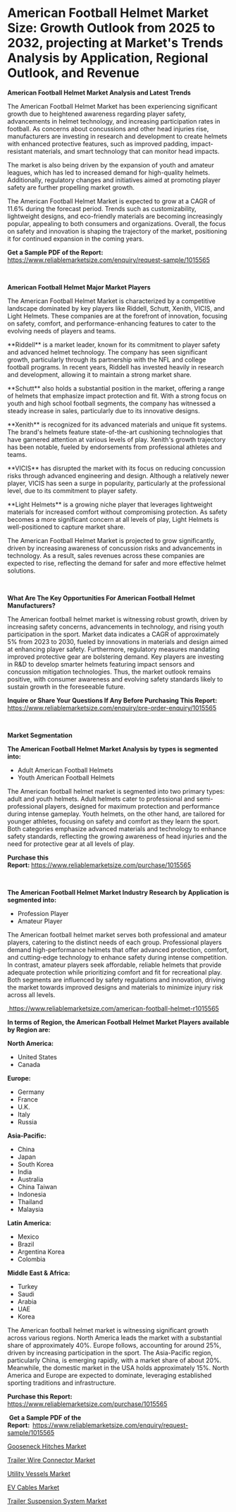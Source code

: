 <p><h1>American Football Helmet Market Size: Growth Outlook from 2025 to 2032, projecting at Market's Trends Analysis by Application, Regional Outlook, and Revenue</h1></p><p><strong>American Football Helmet Market Analysis and Latest Trends</strong></p>
<p><p>The American Football Helmet Market has been experiencing significant growth due to heightened awareness regarding player safety, advancements in helmet technology, and increasing participation rates in football. As concerns about concussions and other head injuries rise, manufacturers are investing in research and development to create helmets with enhanced protective features, such as improved padding, impact-resistant materials, and smart technology that can monitor head impacts. </p><p>The market is also being driven by the expansion of youth and amateur leagues, which has led to increased demand for high-quality helmets. Additionally, regulatory changes and initiatives aimed at promoting player safety are further propelling market growth. </p><p>The American Football Helmet Market is expected to grow at a CAGR of 11.6% during the forecast period. Trends such as customizability, lightweight designs, and eco-friendly materials are becoming increasingly popular, appealing to both consumers and organizations. Overall, the focus on safety and innovation is shaping the trajectory of the market, positioning it for continued expansion in the coming years.</p></p>
<p><strong>Get a Sample PDF of the Report:&nbsp;</strong> <a href="https://www.reliablemarketsize.com/enquiry/request-sample/1015565?utm_campaign=2218&utm_medium=2&utm_source=Github&utm_content=ia&utm_term=06022025&utm_id=american-football-helmet">https://www.reliablemarketsize.com/enquiry/request-sample/1015565</a></p>
<p>&nbsp;</p>
<p><strong>American Football Helmet Major Market Players</strong></p>
<p><p>The American Football Helmet Market is characterized by a competitive landscape dominated by key players like Riddell, Schutt, Xenith, VICIS, and Light Helmets. These companies are at the forefront of innovation, focusing on safety, comfort, and performance-enhancing features to cater to the evolving needs of players and teams.</p><p>**Riddell** is a market leader, known for its commitment to player safety and advanced helmet technology. The company has seen significant growth, particularly through its partnership with the NFL and college football programs. In recent years, Riddell has invested heavily in research and development, allowing it to maintain a strong market share.</p><p>**Schutt** also holds a substantial position in the market, offering a range of helmets that emphasize impact protection and fit. With a strong focus on youth and high school football segments, the company has witnessed a steady increase in sales, particularly due to its innovative designs.</p><p>**Xenith** is recognized for its advanced materials and unique fit systems. The brand's helmets feature state-of-the-art cushioning technologies that have garnered attention at various levels of play. Xenith's growth trajectory has been notable, fueled by endorsements from professional athletes and teams.</p><p>**VICIS** has disrupted the market with its focus on reducing concussion risks through advanced engineering and design. Although a relatively newer player, VICIS has seen a surge in popularity, particularly at the professional level, due to its commitment to player safety.</p><p>**Light Helmets** is a growing niche player that leverages lightweight materials for increased comfort without compromising protection. As safety becomes a more significant concern at all levels of play, Light Helmets is well-positioned to capture market share.</p><p>The American Football Helmet Market is projected to grow significantly, driven by increasing awareness of concussion risks and advancements in technology. As a result, sales revenues across these companies are expected to rise, reflecting the demand for safer and more effective helmet solutions.</p></p>
<p>&nbsp;</p>
<p><strong>What Are The Key Opportunities For American Football Helmet Manufacturers?</strong></p>
<p><p>The American football helmet market is witnessing robust growth, driven by increasing safety concerns, advancements in technology, and rising youth participation in the sport. Market data indicates a CAGR of approximately 5% from 2023 to 2030, fueled by innovations in materials and design aimed at enhancing player safety. Furthermore, regulatory measures mandating improved protective gear are bolstering demand. Key players are investing in R&D to develop smarter helmets featuring impact sensors and concussion mitigation technologies. Thus, the market outlook remains positive, with consumer awareness and evolving safety standards likely to sustain growth in the foreseeable future.</p></p>
<p><strong>Inquire or Share Your Questions If Any Before Purchasing This Report:</strong> <a href="https://www.reliablemarketsize.com/enquiry/pre-order-enquiry/1015565?utm_campaign=2218&utm_medium=2&utm_source=Github&utm_content=ia&utm_term=06022025&utm_id=american-football-helmet">https://www.reliablemarketsize.com/enquiry/pre-order-enquiry/1015565</a></p>
<p>&nbsp;</p>
<p><strong>Market Segmentation</strong></p>
<p><strong>The American Football Helmet Market Analysis by types is segmented into:</strong></p>
<p><ul><li>Adult American Football Helmets</li><li>Youth American Football Helmets</li></ul></p>
<p><p>The American football helmet market is segmented into two primary types: adult and youth helmets. Adult helmets cater to professional and semi-professional players, designed for maximum protection and performance during intense gameplay. Youth helmets, on the other hand, are tailored for younger athletes, focusing on safety and comfort as they learn the sport. Both categories emphasize advanced materials and technology to enhance safety standards, reflecting the growing awareness of head injuries and the need for protective gear at all levels of play.</p></p>
<p><strong>Purchase this Report:&nbsp;</strong><a href="https://www.reliablemarketsize.com/purchase/1015565?utm_campaign=2218&utm_medium=2&utm_source=Github&utm_content=ia&utm_term=06022025&utm_id=american-football-helmet">https://www.reliablemarketsize.com/purchase/1015565</a></p>
<p>&nbsp;</p>
<p><strong>The American Football Helmet Market Industry Research by Application is segmented into:</strong></p>
<p><ul><li>Profession Player</li><li>Amateur Player</li></ul></p>
<p><p>The American football helmet market serves both professional and amateur players, catering to the distinct needs of each group. Professional players demand high-performance helmets that offer advanced protection, comfort, and cutting-edge technology to enhance safety during intense competition. In contrast, amateur players seek affordable, reliable helmets that provide adequate protection while prioritizing comfort and fit for recreational play. Both segments are influenced by safety regulations and innovation, driving the market towards improved designs and materials to minimize injury risk across all levels.</p></p>
<p><a href="https://www.reliablemarketsize.com/american-football-helmet-r1015565?utm_campaign=2218&utm_medium=2&utm_source=Github&utm_content=ia&utm_term=06022025&utm_id=american-football-helmet">&nbsp;https://www.reliablemarketsize.com/american-football-helmet-r1015565</a></p>
<p><strong>In terms of Region, the American Football Helmet Market Players available by Region are:</strong></p>
<p>
    <p> <strong> North America: </strong>
        <ul>
            <li>United States</li>
            <li>Canada</li>
        </ul>
        </p> 
    <p> <strong> Europe: </strong>
        <ul>
            <li>Germany</li>
            <li>France</li>
            <li>U.K.</li>
            <li>Italy</li>
            <li>Russia</li>
        </ul>
        </p> 
    <p> <strong> Asia-Pacific: </strong>
        <ul>
            <li>China</li>
            <li>Japan</li>
            <li>South Korea</li>
            <li>India</li>
            <li>Australia</li>
            <li>China Taiwan</li>
            <li>Indonesia</li>
            <li>Thailand</li>
            <li>Malaysia</li>
        </ul>
        </p> 
    <p> <strong> Latin America: </strong>
        <ul>
            <li>Mexico</li>
            <li>Brazil</li>
            <li>Argentina Korea</li>
            <li>Colombia</li>
        </ul>
        </p> 
    <p> <strong> Middle East & Africa: </strong>
        <ul>
            <li>Turkey</li>
            <li>Saudi</li>
            <li>Arabia</li>
            <li>UAE</li>
            <li>Korea</li>
        </ul>
    </p>
    </p>
<p><p>The American football helmet market is witnessing significant growth across various regions. North America leads the market with a substantial share of approximately 40%. Europe follows, accounting for around 25%, driven by increasing participation in the sport. The Asia-Pacific region, particularly China, is emerging rapidly, with a market share of about 20%. Meanwhile, the domestic market in the USA holds approximately 15%. North America and Europe are expected to dominate, leveraging established sporting traditions and infrastructure.</p></p>
<p><strong>Purchase this Report: </strong><a href="https://www.reliablemarketsize.com/purchase/1015565?utm_campaign=2218&utm_medium=2&utm_source=Github&utm_content=ia&utm_term=06022025&utm_id=american-football-helmet">https://www.reliablemarketsize.com/purchase/1015565</a></p>
<p>&nbsp;<strong>Get a Sample PDF of the Report:&nbsp;&nbsp;</strong><a href="https://www.reliablemarketsize.com/enquiry/request-sample/1015565?utm_campaign=2218&utm_medium=2&utm_source=Github&utm_content=ia&utm_term=06022025&utm_id=american-football-helmet">https://www.reliablemarketsize.com/enquiry/request-sample/1015565</a></p>
<p><strong></strong></p>
<p><p><a href="https://www.linkedin.com/pulse/global-analysis-gooseneck-hitches-market-size-scope-2025-2032-po62e?utm_campaign=2218&utm_medium=2&utm_source=Github&utm_content=ia&utm_term=06022025&utm_id=american-football-helmet">Gooseneck Hitches Market</a></p><p><a href="https://www.linkedin.com/pulse/strategic-roadmap-global-trailer-wire-connector-market-insights-to2rc?utm_campaign=2218&utm_medium=2&utm_source=Github&utm_content=ia&utm_term=06022025&utm_id=american-football-helmet">Trailer Wire Connector Market</a></p><p><a href="https://www.linkedin.com/pulse/complete-analysis-utility-vessels-market-size-segments-jkrce?utm_campaign=2218&utm_medium=2&utm_source=Github&utm_content=ia&utm_term=06022025&utm_id=american-football-helmet">Utility Vessels Market</a></p><p><a href="https://www.linkedin.com/pulse/ev-cables-market-analysis-global-opportunities-players-yhjje?utm_campaign=2218&utm_medium=2&utm_source=Github&utm_content=ia&utm_term=06022025&utm_id=american-football-helmet">EV Cables Market</a></p><p><a href="https://www.linkedin.com/pulse/trailer-suspension-system-market-growth-study-offers-detailed-gtufe?utm_campaign=2218&utm_medium=2&utm_source=Github&utm_content=ia&utm_term=06022025&utm_id=american-football-helmet">Trailer Suspension System Market</a></p></p>